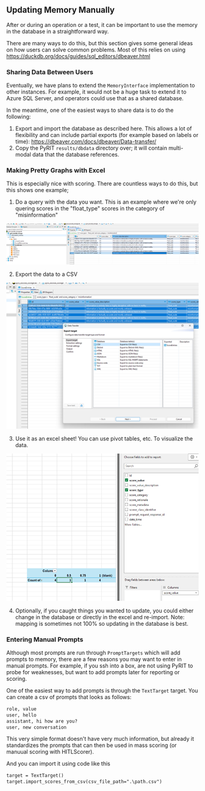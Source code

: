 ## Updating Memory Manually


After or during an operation or a test, it can be important to use the memory in the database in a straightforward way.

There are many ways to do this, but this section gives some general ideas on how users can solve common problems. Most of this relies on using https://duckdb.org/docs/guides/sql_editors/dbeaver.html


### Sharing Data Between Users

Eventually, we have plans to extend the `MemoryInterface` implementation to other instances. For example, it would not be a huge task to extend it to Azure SQL Server, and operators could use that as a shared database.

In the meantime, one of the easiest ways to share data is to do the following:

1. Export and import the database as described here. This allows a lot of flexibility and can include partial exports (for example based on labels or time):  https://dbeaver.com/docs/dbeaver/Data-transfer/
2. Copy the PyRIT `results/dbdata` directory over; it will contain multi-modal data that the database references.

### Making Pretty Graphs with Excel

This is especially nice with scoring. There are countless ways to do this, but this shows one example;

1. Do a query with the data you want. This is an example where we're only quering scores in the "float_type" scores in the category of "misinformation"

![scoring_1.png](../../../assets/scoring_1.png)

2. Export the data to a CSV

![scoring_2.png](../../../assets/scoring_2_export.png)

3. Use it as an excel sheet! You can use pivot tables, etc. To visualize the data.

![scoring_2.png](../../../assets/scoring_3_pivot.png)

4. Optionally, if you caught things you wanted to update, you could either change in the database or directly in the excel and re-import. Note: mapping is sometimes not 100% so updating in the database is best.

### Entering Manual Prompts

Although most prompts are run through `PromptTargets` which will add prompts to memory, there are a few reasons you may want to enter in manual prompts. For example, if you ssh into a box, are not using PyRIT to probe for weaknesses, but want to add prompts later for reporting or scoring.

One of the easiest way to add prompts is through the `TextTarget` target. You can create a csv of prompts that looks as follows:

```
role, value
user, hello
assistant, hi how are you?
user, new conversation
```

This very simple format doesn't have very much information, but already it standardizes the prompts that can then be used in mass scoring (or manuual scoring with HITLScorer).

And you can import it using code like this

```
target = TextTarget()
target.import_scores_from_csv(csv_file_path=".\path.csv")
```
